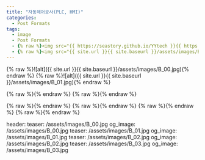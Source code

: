```yaml
---
title: "자동제어공사(PLC, HMI)"
categories:
  - Post Formats
tags:
  - image
  - Post Formats
  - {% raw %}<img src="{{ https://seastory.github.io/YYtech }}{{ https://seastory.github.io/YYtech }}/assets/images/B_00.jpg" alt="">{% endraw %}
  - {% raw %}<img src="{{ site.url }}{{ site.baseurl }}/assets/images/B_01.jpg" alt="">{% endraw %}
---
```


{% raw %}![alt]({{ site.url }}{{ site.baseurl }}/assets/images/B_00.jpg){% endraw %}
{% raw %}![alt]({{ site.url }}{{ site.baseurl }}/assets/images/B_01.jpg){% endraw %}


{% raw %}<img src="{{ site.url }}{{ site.baseurl }}/assets/images/B_00.jpg" alt="">{% endraw %}
{% raw %}<img src="{{ site.url }}{{ site.baseurl }}/assets/images/B_01.jpg" alt="">{% endraw %}


{% raw %}<img src="{{ site.url }}{{ site.baseurl }}/assets/images/B_00.jpg" alt="">{% endraw %}
{% raw %}<img src="{{ site.url }}{{ site.baseurl }}/assets/images/B_01.jpg" alt="">{% endraw %}
{% raw %}<img src="{{ site.url }}{{ site.baseurl }}/assets/images/B_02.jpg" alt="">{% endraw %}
{% raw %}<img src="{{ site.url }}{{ site.baseurl }}/assets/images/B_03.jpg" alt="">{% endraw %}



header:
  teaser: /assets/images/B_00.jpg
  og_image: /assets/images/B_00.jpg
  teaser: /assets/images/B_01.jpg
  og_image: /assets/images/B_01.jpg
  teaser: /assets/images/B_02.jpg
  og_image: /assets/images/B_02.jpg
  teaser: /assets/images/B_03.jpg
  og_image: /assets/images/B_03.jpg

